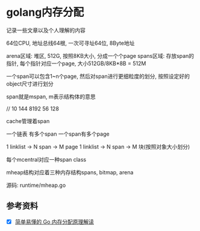 # golang内存分配

记录一些文章以及个人理解的内容

64位CPU, 地址总线64根, 一次可寻址64位, 8Byte地址

arena区域: 堆区, 512G, 按照8KB大小, 分成一个个page
spans区域: 存放span的指针, 每个指针对应一个page, 大小512GB/8KB*8B = 512M

一个span可以包含1~n个page, 然后对span进行更细粒度的划分, 按照设定好的object尺寸进行划分

span就是mspan, m表示结构体的意思

//    10        144        8192       56          128

cache管理着span

一个链表 有多个span 一个span有多个page

1 linklist -> N span -> M page
1 linklist -> N span -> M 块(按照对象大小划分)

每个mcentral对应一种span class

mheap结构对应着三种内存结构spans, bitmap, arena

源码: runtime/mheap.go

## 参考资料

- [x] [简单易懂的 Go 内存分配原理解读](https://yq.aliyun.com/articles/652551)



